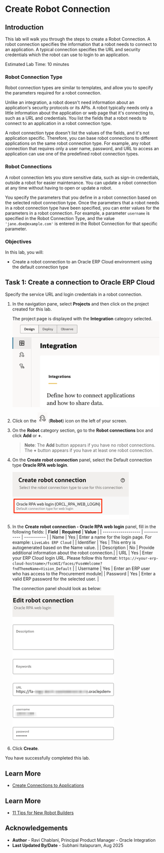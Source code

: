 # Create Robot Connection

## Introduction

This lab will walk you through the steps to create a Robot Connection. A robot connection specifies the information that a robot needs to connect to an application. A typical connection specifies the URL and security credentials which the robot can use to login to an application.

Estimated Lab Time: 10 minutes

### Robot Connection Type

Robot connection types are similar to templates, and allow you to specify the parameters required for a robot connection.

Unlike an integration, a robot doesn't need information about an application's security protocols or its APIs. A robot typically needs only a little information about the application or web page that it's connecting to, such as a URL and credentials. You list the fields that a robot needs to connect to an application in a robot connection type.

A robot connection type doesn't list the values of the fields, and it's not application specific. Therefore, you can base robot connections to different applications on the same robot connection type. For example, any robot connection that requires only a user name, password, and URL to access an application can use one of the predefined robot connection types.

### Robot Connections

A robot connection lets you store sensitive data, such as sign-in credentials, outside a robot for easier maintenance. You can update a robot connection at any time without having to open or update a robot.

You specify the parameters that you define in a robot connection based on the selected robot connection type. Once the parameters that a robot needs in a robot connection type have been specified, you can enter values for the parameters in a robot connection. For example, a parameter ```username``` is specified in the Robot Connection Type, and the value ```'jane.doe@example.com'``` is entered in the Robot Connection for that specific parameter.

### Objectives

In this lab, you will:

* Create a robot connection to an Oracle ERP Cloud environment using the default connection type

## Task 1: Create a connection to Oracle ERP Cloud

Specify the service URL and login credentials in a robot connection.

1. In the navigation pane, select **Projects** and then click on the project created for this lab.

    The project page is displayed with the **Integration** category selected.
    ![Projects Overview](images/projects_assets-overview.png "")

2. Click on the ![Select Robot category](images/projects_select-robot-category.png "") (**Robot**) icon on the left of your screen.

3. On the **Robot** category section, go to the **Robot connections** box and click **Add** or **+**.

    > **Note**: The **Add** button appears if you have no robot connections. The **+** button appears if you have at least one robot connection.

4. On the **Create robot connection** panel, select the Default connection type **Oracle RPA web login**.

    ![Create robot flow panel](images/create-robot-connection_select-type.png " ")

5. In the **Create robot connection - Oracle RPA web login** panel, fill in the following fields:
    | **Field**           | **Required** | **Value** |
    | ------------------- | ----------- | ----------- |
    | Name                | Yes | Enter a name for the login page. For example: `LiveLabs ERP Cloud` |
    | Identifier          | Yes | This entry is autogenerated based on the Name value.  |
    | Description         | No  | Provide additional information about the robot connection.|
    | URL                 | Yes | Enter your ERP Cloud login URL. Please follow this format: `https://<your-erp-cloud-hostname>/fscmUI/faces/FuseWelcome?fndThemeName=Vision_Default`  |
    | Username            | Yes  | Enter an ERP user who has access to the Procurement module|
    | Password            | Yes  | Enter a valid ERP password for the selected user. |

    The connection panel should look as below:

    ![Create robot flow panel](images/create-robot-connection_configured.png " ")

6. Click **Create**.

You have successfully completed this lab.

## Learn More

* [Create Connections to Applications](https://docs.oracle.com/en/cloud/paas/application-integration/robotic-automation/create-connections-applications.html#GUID-24DD94B0-4914-4333-B4E7-7EE750257792)
## Learn More

* [11 Tips for New Robot Builders](https://docs.oracle.com/en/cloud/paas/application-integration/robotic-automation/tips-new-robot-builders.html#GUID-F6ABB846-03AA-4E62-8348-15ABFC5B777A)


## Acknowledgements

* **Author** - Ravi Chablani, Principal Product Manager - Oracle Integration
* **Last Updated By/Date** - Subhani Italapuram, Aug 2025
